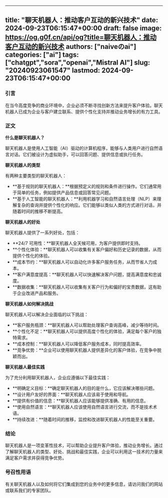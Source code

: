 
---
title: "聊天机器人：推动客户互动的新兴技术"
date: 2024-09-23T06:15:47+00:00
draft: false
image: https://og.g0f.cn/api/og?title=聊天机器人：推动客户互动的新兴技术
authors: ["naiveのai"]
categories: ["ai"]
tags: ["chatgpt","sora","openai","Mistral AI"]
slug: "20240923061547"
lastmod: 2024-09-23T06:15:47+00:00
---
### 引言

在当今高度竞争的商业环境中，企业必须不断寻找创新方法来提升客户体验。聊天机器人已成为企业与客户建立联系、提供个性化支持并推动业务增长的有力工具。

### 正文

**什么是聊天机器人？**

聊天机器人是使用人工智能（AI）驱动的计算机程序，能够与人类用户进行自然语言对话。它们被设计为虚拟助手，可以回答问题、提供信息或执行任务。

**聊天机器人的类型**

有两种主要类型的聊天机器人：

* **基于规则的聊天机器人：**根据预定义的规则和条件进行操作。它们通常用于简单的任务，例如提供产品信息或回答常见问题。
* **基于人工智能的聊天机器人：**利用机器学习和自然语言处理（NLP）来理解复杂的查询并提供个性化的响应。它们能够以类似人类的方式进行对话，并随着时间的推移不断提高。

**聊天机器人的好处**

聊天机器人提供了一系列好处，包括：

* **24/7 可用性：**聊天机器人全天候可用，为客户提供即时支持。
* **个性化体验：**聊天机器人可以收集有关客户偏好和历史记录的数据，从而提供个性化的体验。
* **成本节约：**聊天机器人可以自动化许多客户服务任务，从而节省人力成本。
* **客户满意度提高：**聊天机器人可以快速解决客户问题，提高满意度和忠诚度。
* **数据收集：**聊天机器人可以收集有关客户行为和偏好的宝贵数据，这有助于企业改进产品和服务。

**聊天机器人如何解决挑战**

聊天机器人可以解决企业面临的以下挑战：

* **客户服务瓶颈：**聊天机器人可以帮助处理客户查询高峰，减少等待时间。
* **个性化不足：**聊天机器人可以提供高度个性化的体验，满足每个客户的独特需求。
* **成本控制：**聊天机器人可以降低客户服务成本，同时提高效率。
* **竞争优势：**企业可以使用聊天机器人提供差异化的客户体验，在竞争中脱颖而出。

**聊天机器人最佳实践**

为了充分利用聊天机器人，企业应遵循以下最佳实践：

* **明确定义目标：**确定聊天机器人的目的是什么，它应该解决哪些问题。
* **设计用户友好的界面：**聊天机器人应该易于使用和导航。
* **提供有价值的信息：**聊天机器人应该能够提供准确、有用的信息。
* **使用自然语言：**聊天机器人应该使用自然语言进行交流，而不是技术术语。
* **持续改进：**随着时间的推移，监控和改进聊天机器人的性能至关重要。

### 结论

聊天机器人是一项变革性技术，可以帮助企业提升客户体验，推动业务增长。通过了解聊天机器人的类型、好处、挑战和最佳实践，企业可以利用这一技术的力量来满足客户需求并获得竞争优势。

### 号召性用语

有关聊天机器人以及如何将它们集成到您的业务中的更多信息，请访问我们的网站或联系我们的专家团队。